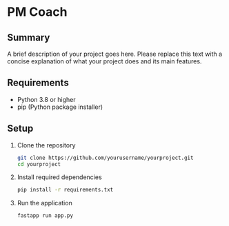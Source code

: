# PM Coach

## Summary
A brief description of your project goes here. Please replace this text with a concise explanation of what your project does and its main features.

## Requirements
- Python 3.8 or higher
- pip (Python package installer)

## Setup
1. Clone the repository
   ```bash
   git clone https://github.com/yourusername/yourproject.git
   cd yourproject
   ```

2. Install required dependencies
   ```bash
   pip install -r requirements.txt
   ```

3. Run the application
   ```bash
   fastapp run app.py
   ```
